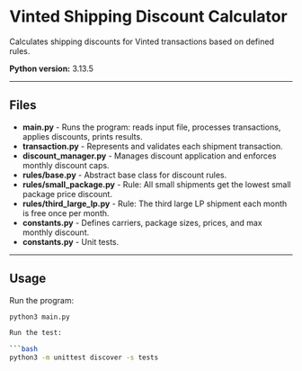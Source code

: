 # Vinted Shipping Discount Calculator

Calculates shipping discounts for Vinted transactions based on defined rules.

**Python version:** 3.13.5

---

## Files

- **main.py** - Runs the program: reads input file, processes transactions, applies discounts, prints results.  
- **transaction.py** - Represents and validates each shipment transaction.  
- **discount_manager.py** - Manages discount application and enforces monthly discount caps.  
- **rules/base.py** - Abstract base class for discount rules.  
- **rules/small_package.py** - Rule: All small shipments get the lowest small package price discount.  
- **rules/third_large_lp.py** - Rule: The third large LP shipment each month is free once per month.  
- **constants.py** - Defines carriers, package sizes, prices, and max monthly discount.  
- **constants.py** - Unit tests.

---

## Usage

Run the program:

```bash
python3 main.py

Run the test:

```bash
python3 -m unittest discover -s tests